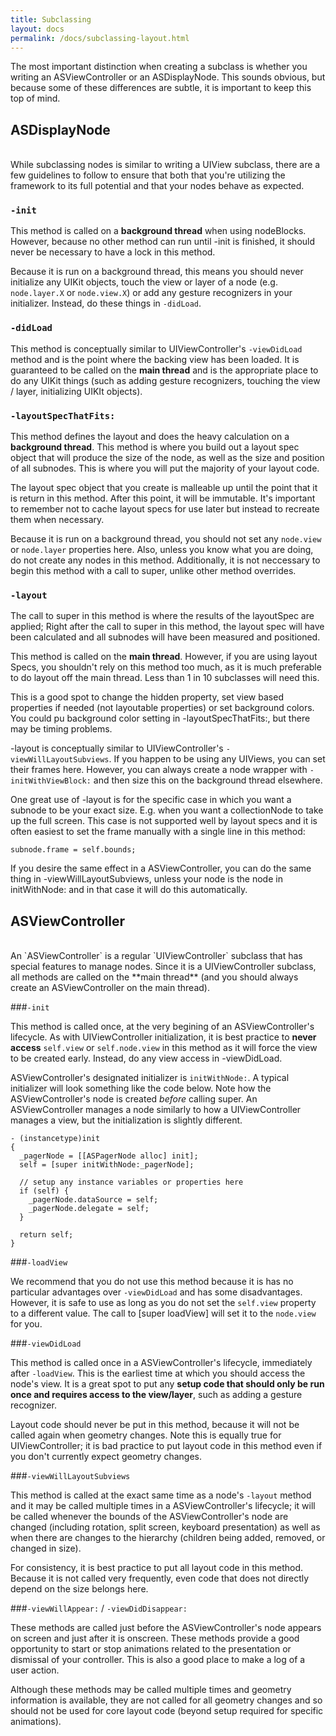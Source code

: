 ```yaml
---
title: Subclassing
layout: docs
permalink: /docs/subclassing-layout.html
---
```

The most important distinction when creating a subclass is whether you writing an ASViewController or an ASDisplayNode. This sounds obvious, but because some of these differences are subtle, it is important to keep this top of mind. 

## ASDisplayNode
<br>
While subclassing nodes is similar to writing a UIView subclass, there are a few guidelines to follow to ensure that both that you're utilizing the framework to its full potential and that your nodes behave as expected.

### `-init`

This method is called on a **background thread** when using nodeBlocks. However, because no other method can run until -init is finished, it should never be necessary to have a lock in this method. 

Because it is run on a background thread, this means you should never initialize any UIKit objects, touch the view or layer of a node (e.g. `node.layer.X` or `node.view.X`) or add any gesture recognizers in your initializer. Instead, do these things in `-didLoad`. 

### `-didLoad`

This method is conceptually similar to UIViewController's `-viewDidLoad` method and is the point where the backing view has been loaded.  It is guaranteed to be called on the **main thread** and is the appropriate place to do any UIKit things (such as adding gesture recognizers, touching the view / layer, initializing UIKIt objects). 

### `-layoutSpecThatFits:`

This method defines the layout and does the heavy calculation on a **background thread**. This method is where you build out a layout spec object that will produce the size of the node, as well as the size and position of all subnodes.  This is where you will put the majority of your layout code. 

The layout spec object that you create is malleable up until the point that it is return in this method.  After this point, it will be immutable.  It's important to remember not to cache layout specs for use later but instead to recreate them when necessary.

Because it is run on a background thread, you should not set any `node.view` or `node.layer` properties here. Also, unless you know what you are doing, do not create any nodes in this method. Additionally, it is not neccessary to begin this method with a call to super, unlike other method overrides. 

### `-layout`  

The call to super in this method is where the results of the layoutSpec are applied; Right after the call to super in this method, the layout spec will have been calculated and all subnodes will have been measured and positioned. 

This method is called on the **main thread**. However, if you are using layout Specs, you shouldn't rely on this method too much, as it is much preferable to do layout off the main thread. Less than 1 in 10 subclasses will need this.

This is a good spot to change the hidden property, set view based properties if needed (not layoutable properties) or set background colors. You could pu background color setting in -layoutSpecThatFits:, but there may be timing problems. 

-layout is conceptually similar to UIViewController's `-viewWillLayoutSubviews`. If you happen to be using any UIViews, you can set their frames here. However, you can always create a node wrapper with `-initWithViewBlock:` and then size this on the background thread elsewhere. 

One great use of -layout is for the specific case in which you want a subnode to be your exact size. E.g. when you want a collectionNode to take up the full screen. This case is not supported well by layout specs and it is often easiest to set the frame manually with a single line in this method:

```
subnode.frame = self.bounds;
```

If you desire the same effect in a ASViewController, you can do the same thing in -viewWillLayoutSubviews, unless your node is the node in initWithNode: and in that case it will do this automatically.

## ASViewController
<br>
An `ASViewController` is a regular `UIViewController` subclass that has special features to manage nodes. Since it is a UIViewController subclass, all methods are called on the **main thread** (and you should always create an ASViewController on the main thread). 

###`-init` 

This method is called once, at the very begining of an ASViewController's lifecycle. As with UIViewController initialization, it is best practice to **never access** `self.view` or `self.node.view` in this method as it will force the view to be created early. Instead, do any view access in -viewDidLoad. 

ASViewController's designated initializer is `initWithNode:`. A typical initializer will look something like the code below. Note how the ASViewController's node is created _before_ calling super. An ASViewController manages a node similarly to how a UIViewController manages a view, but the initialization is slightly different. 

``` 
- (instancetype)init
{
  _pagerNode = [[ASPagerNode alloc] init];
  self = [super initWithNode:_pagerNode];
  
  // setup any instance variables or properties here
  if (self) {
    _pagerNode.dataSource = self;
    _pagerNode.delegate = self;
  }
  
  return self;
}
```
       
###`-loadView`

We recommend that you do not use this method because it is has no particular advantages over `-viewDidLoad` and has some disadvantages. However, it is safe to use as long as you do not set the `self.view` property to a different value. The call to [super loadView] will set it to the `node.view` for you.

###`-viewDidLoad`  

This method is called once in a ASViewController's lifecycle, immediately after `-loadView`. This is the earliest time at which you should access the node's view. It is a great spot to put any **setup code that should only be run once and requires access to the view/layer**, such as adding a gesture recognizer. 

Layout code should never be put in this method, because it will not be called again when geometry changes. Note this is equally true for UIViewController; it is bad practice to put layout code in this method even if you don't currently expect geometry changes. 

###`-viewWillLayoutSubviews`  

This method is called at the exact same time as a node's `-layout` method and it may be called multiple times in a ASViewController's lifecycle; it will be called whenever the bounds of the ASViewController's node are changed (including rotation, split screen, keyboard presentation) as well as when there are changes to the hierarchy (children being added, removed, or changed in size). 

For consistency, it is best practice to put all layout code in this method. Because it is not called very frequently, even code that does not directly depend on the size belongs here.  

###`-viewWillAppear:` / `-viewDidDisappear:`

These methods are called just before the ASViewController's node appears on screen and just after it is onscreen. These methods provide a good opportunity to start or stop animations related to the presentation or dismissal of your controller. This is also a good place to make a log of a user action. 

Although these methods may be called multiple times and geometry information is available, they are not called for all geometry changes and so should not be used for core layout code (beyond setup required for specific animations). 

